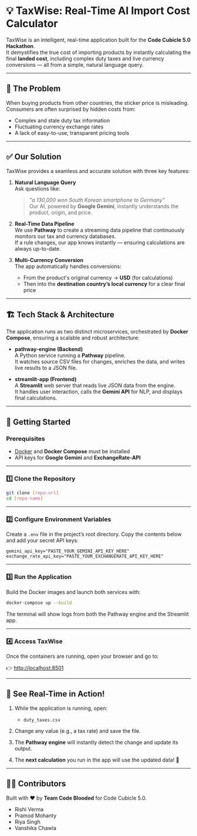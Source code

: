 # 💡 TaxWise: Real-Time AI Import Cost Calculator

TaxWise is an intelligent, real-time application built for the **Code Cubicle 5.0 Hackathon**.  
It demystifies the true cost of importing products by instantly calculating the final **landed cost**, including complex duty taxes and live currency conversions — all from a simple, natural language query.

---
## 🛑 The Problem

When buying products from other countries, the sticker price is misleading.  
Consumers are often surprised by hidden costs from:

- Complex and stale duty tax information  
- Fluctuating currency exchange rates  
- A lack of easy-to-use, transparent pricing tools  

---

## ✅ Our Solution

TaxWise provides a seamless and accurate solution with three key features:

1. **Natural Language Query**  
   Ask questions like:  
   > *"a 130,000 won South Korean smartphone to Germany"*  
   Our AI, powered by **Google Gemini**, instantly understands the product, origin, and price.

2. **Real-Time Data Pipeline**  
   We use **Pathway** to create a streaming data pipeline that continuously monitors our tax and currency databases.  
   If a rule changes, our app knows instantly — ensuring calculations are always up-to-date.

3. **Multi-Currency Conversion**  
   The app automatically handles conversions:  
   - From the product's original currency → **USD** (for calculations)  
   - Then into the **destination country’s local currency** for a clear final price  

---

## 🏗️ Tech Stack & Architecture

The application runs as two distinct microservices, orchestrated by **Docker Compose**, ensuring a scalable and robust architecture:

- **pathway-engine (Backend)**  
  A Python service running a **Pathway** pipeline.  
  It watches source CSV files for changes, enriches the data, and writes live results to a JSON file.

- **streamlit-app (Frontend)**  
  A **Streamlit** web server that reads live JSON data from the engine.  
  It handles user interaction, calls the **Gemini API** for NLP, and displays final calculations.

---

## 🚀 Getting Started

### Prerequisites
- [Docker](https://docs.docker.com/get-docker/) and **Docker Compose** must be installed  
- API keys for **Google Gemini** and **ExchangeRate-API**

---

### 1️⃣ Clone the Repository

```bash
git clone [repo-url]
cd [repo-name]
````

---

### 2️⃣ Configure Environment Variables

Create a `.env` file in the project’s root directory.
Copy the contents below and add your secret API keys:

```env
gemini_api_key="PASTE_YOUR_GEMINI_API_KEY_HERE"
exchange_rate_api_key="PASTE_YOUR_EXCHANGERATE_API_KEY_HERE"
```

---

### 3️⃣ Run the Application

Build the Docker images and launch both services with:

```bash
docker-compose up --build
```

The terminal will show logs from both the Pathway engine and the Streamlit app.

---

### 4️⃣ Access TaxWise

Once the containers are running, open your browser and go to:

👉 [http://localhost:8501](http://localhost:8501)

---

## 🔄 See Real-Time in Action!

1. While the application is running, open:

   * `duty_taxes.csv`

2. Change any value (e.g., a tax rate) and save the file.

3. The **Pathway engine** will instantly detect the change and update its output.

4. The **next calculation** you run in the app will use the updated data! 🎉

---

## 👨‍💻 Contributors

Built with ❤️ by **Team Code Blooded** for Code Cubicle 5.0.

* Rishi Verma 
* Pramod Mohanty 
* Riya Singh 
* Vanshika Chawla
